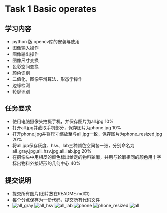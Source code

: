 # Task 1 Basic operates
## 学习内容
 - python 版 opencv库的安装与使用
 - 图像输入操作
 - 图像输出操作
 - 图像尺寸变换
 - 色彩空间变换
 - 颜色识别
 - 二值化，图像平滑算法，形态学操作
 - 边缘检测
 - 轮廓识别
## 任务要求
 - 使用电脑摄像头拍摄手机，并保存图片为all.jpg 10%
 - 打开all.jpg并截取手机部分，保存图片为phone.jpg 10%
 - 打开phone.jpg并将尺寸缩放至与all.jpg一致，保存图片为phone_resized.jpg 20%
 - 将all.jpp保存灰度、hsv、lab三种颜色空间各一张，分别命名为all_gray.jpg,all_hsv.jpg,all_lab.jpg 20%
 - 在摄像头中用相反的颜色标出给定的物料轮廓，并用与轮廓相同的颜色用十字标出物料外接矩形的几何中心 40%
## 提交说明
 - 提交所有图片(图片放在README.md中)
 - 每个分点保存为一份代码，提交所有代码文件
 - ![all_gray](https://github.com/user-attachments/assets/3322085f-8797-4e3b-8a4d-002a57bc0ff1)
![all_hsv](https://github.com/user-attachments/assets/ecbf9188-44de-4983-b2dc-20e626a10094)
![all_lab](https://github.com/user-attachments/assets/689d06c1-1687-4b77-9de7-0d0236ef8ae1)
![phone](https://github.com/user-attachments/assets/d9d555ea-35d1-4f87-98bd-5103775c49bb)
![phone_resized](https://github.com/user-attachments/assets/132eb430-26ac-4236-8e9b-5b8f2fff64b4)
![all](https://github.com/user-attachments/assets/f329a6b5-b475-439b-aceb-927ebe5e0b44)



